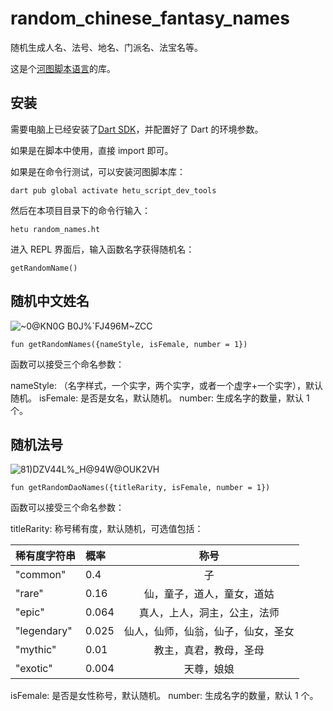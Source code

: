 # random_chinese_fantasy_names

随机生成人名、法号、地名、门派名、法宝名等。

这是个[河图脚本语言](https://github.com/hetu-script/hetu-script)的库。

## 安装

需要电脑上已经安装了[Dart SDK](https://gekorm.com/dart-windows/)，并配置好了 Dart 的环境参数。

如果是在脚本中使用，直接 import 即可。

如果是在命令行测试，可以安装河图脚本库：

```
dart pub global activate hetu_script_dev_tools
```

然后在本项目目录下的命令行输入：

```
hetu random_names.ht
```

进入 REPL 界面后，输入函数名字获得随机名：

```
getRandomName()
```

## 随机中文姓名

![~0@KN0G B0J%`FJ496M~ZCC](https://user-images.githubusercontent.com/2274141/146690222-67eb44ba-64ff-45f0-8412-72f058d95b96.png)

```
fun getRandomNames({nameStyle, isFemale, number = 1})
```

函数可以接受三个命名参数：

nameStyle: （名字样式，一个实字，两个实字，或者一个虚字+一个实字），默认随机。
isFemale: 是否是女名，默认随机。
number: 生成名字的数量，默认 1 个。

## 随机法号

![81)DZV44L%_H@94W@OUK2VH](https://user-images.githubusercontent.com/2274141/146690224-b6b6b9f5-78fb-498d-b5b6-7f0e36dfb394.png)

```
fun getRandomDaoNames({titleRarity, isFemale, number = 1})
```

函数可以接受三个命名参数：

titleRarity: 称号稀有度，默认随机，可选值包括：

| 稀有度字符串 | 概率  |                称号                |
| :----------- | :---- | :--------------------------------: |
| "common"     | 0.4   |                 子                 |
| "rare"       | 0.16  |     仙，童子，道人，童女，道姑     |
| "epic"       | 0.064 |    真人，上人，洞主，公主，法师    |
| "legendary"  | 0.025 | 仙人，仙师，仙翁，仙子，仙女，圣女 |
| "mythic"     | 0.01  |       教主，真君，教母，圣母       |
| "exotic"     | 0.004 |             天尊，娘娘             |

isFemale: 是否是女性称号，默认随机。
number: 生成名字的数量，默认 1 个。
